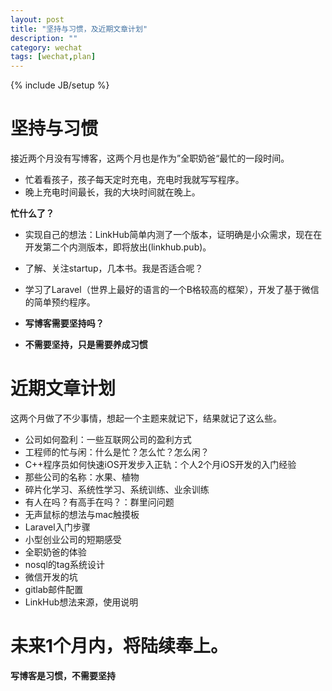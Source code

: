 ```yaml
---
layout: post
title: "坚持与习惯，及近期文章计划"
description: ""
category: wechat
tags: [wechat,plan]
---
```

{% include JB/setup %}


# 坚持与习惯
接近两个月没有写博客，这两个月也是作为”全职奶爸“最忙的一段时间。

- 忙着看孩子，孩子每天定时充电，充电时我就写写程序。
- 晚上充电时间最长，我的大块时间就在晚上。

**忙什么了？**

- 实现自己的想法：LinkHub简单内测了一个版本，证明确是小众需求，现在在开发第二个内测版本，即将放出(linkhub.pub)。
- 了解、关注startup，几本书。我是否适合呢？
- 学习了Laravel（世界上最好的语言的一个B格较高的框架），开发了基于微信的简单预约程序。

- **写博客需要坚持吗？**
- **不需要坚持，只是需要养成习惯**

# 近期文章计划
这两个月做了不少事情，想起一个主题来就记下，结果就记了这么些。

- 公司如何盈利：一些互联网公司的盈利方式
- 工程师的忙与闲：什么是忙？怎么忙？怎么闲？
- C++程序员如何快速iOS开发步入正轨：个人2个月iOS开发的入门经验
- 那些公司的名称：水果、植物
- 碎片化学习、系统性学习、系统训练、业余训练
- 有人在吗？有高手在吗？：群里问问题
- 无声鼠标的想法与mac触摸板
- Laravel入门步骤
- 小型创业公司的短期感受
- 全职奶爸的体验
- nosql的tag系统设计
- 微信开发的坑
- gitlab邮件配置
- LinkHub想法来源，使用说明

# 未来1个月内，将陆续奉上。
**写博客是习惯，不需要坚持**

